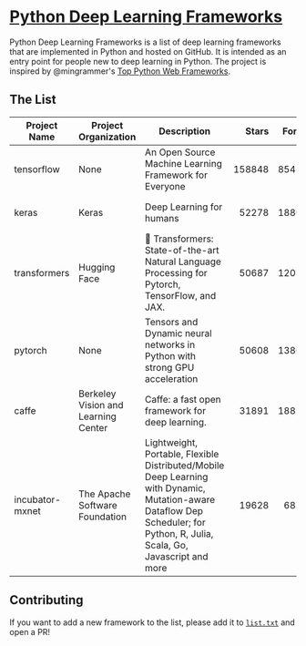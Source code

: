 # [Python Deep Learning Frameworks](https://www.github.com/shimst3r/python-deep-learning-frameworks)

Python Deep Learning Frameworks is a list of deep learning frameworks that are implemented in Python and hosted on GitHub. It is intended as an entry point for people new to deep learning in Python. The project is inspired by @mingrammer's [Top Python Web Frameworks](https://github.com/mingrammer/python-web-framework-stars).

## The List

| Project Name | Project Organization | Description | Stars | Forks | Open Issues | Last Commit |
| ------------ | -------------------- | ----------- | ----: | ----: | ----------: | ----------- |
| tensorflow | None | An Open Source Machine Learning Framework for Everyone | 158848 | 85414 | 3375 | 0 day(s) ago |
| keras | Keras | Deep Learning for humans | 52278 | 18803 | 401 | 0 day(s) ago |
| transformers | Hugging Face | 🤗 Transformers: State-of-the-art Natural Language Processing for Pytorch, TensorFlow, and JAX. | 50687 | 12037 | 408 | 0 day(s) ago |
| pytorch | None | Tensors and Dynamic neural networks in Python with strong GPU acceleration | 50608 | 13808 | 9725 | 0 day(s) ago |
| caffe | Berkeley Vision and Learning Center | Caffe: a fast open framework for deep learning. | 31891 | 18877 | 1168 | 0 day(s) ago |
| incubator-mxnet | The Apache Software Foundation | Lightweight, Portable, Flexible Distributed/Mobile Deep Learning with Dynamic, Mutation-aware Dataflow Dep Scheduler; for Python, R, Julia, Scala, Go, Javascript and more | 19628 | 6875 | 1935 | 0 day(s) ago |

## Contributing

If you want to add a new framework to the list, please add it to [`list.txt`](./python-deep-learning-frameworks/list.txt) and open a PR!